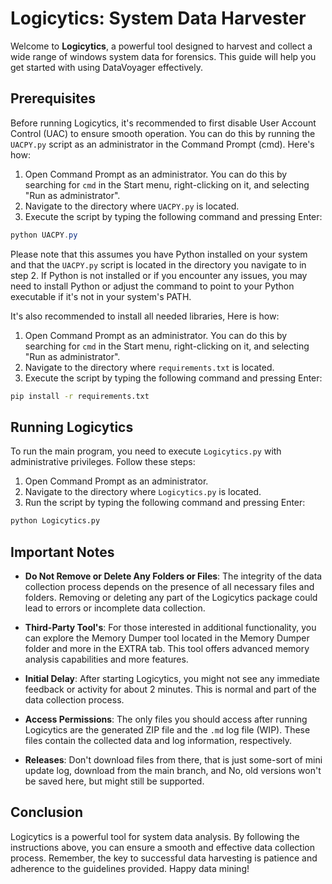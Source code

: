 # Logicytics: System Data Harvester

Welcome to **Logicytics**, a powerful tool designed to harvest and collect a wide range of windows system data for forensics. This guide will help you get started with using DataVoyager effectively.

## Prerequisites

Before running Logicytics, it's recommended to first disable User Account Control (UAC) to ensure smooth operation. You can do this by running the `UACPY.py` script as an administrator in the Command Prompt (cmd). Here's how:

1. Open Command Prompt as an administrator. You can do this by searching for `cmd` in the Start menu, right-clicking on it, and selecting "Run as administrator".
2. Navigate to the directory where `UACPY.py` is located.
3. Execute the script by typing the following command and pressing Enter:

```powershell
python UACPY.py
```

Please note that this assumes you have Python installed on your system and that the `UACPY.py` script is located in the directory you navigate to in step 2. If Python is not installed or if you encounter any issues, you may need to install Python or adjust the command to point to your Python executable if it's not in your system's PATH.

It's also recommended to install all needed libraries, Here is how:

1. Open Command Prompt as an administrator. You can do this by searching for `cmd` in the Start menu, right-clicking on it, and selecting "Run as administrator".
2. Navigate to the directory where `requirements.txt` is located.
3. Execute the script by typing the following command and pressing Enter:

```cmd
pip install -r requirements.txt
```

## Running Logicytics

To run the main program, you need to execute `Logicytics.py` with administrative privileges. Follow these steps:

1. Open Command Prompt as an administrator.
2. Navigate to the directory where `Logicytics.py` is located.
3. Run the script by typing the following command and pressing Enter:

```cmd
python Logicytics.py
```

## Important Notes

- **Do Not Remove or Delete Any Folders or Files**: The integrity of the data collection process depends on the presence of all necessary files and folders. Removing or deleting any part of the Logicytics package could lead to errors or incomplete data collection.

- **Third-Party Tool's**: For those interested in additional functionality, you can explore the Memory Dumper tool located in the Memory Dumper folder and more in the EXTRA tab. This tool offers advanced memory analysis capabilities and more features.

- **Initial Delay**: After starting Logicytics, you might not see any immediate feedback or activity for about 2 minutes. This is normal and part of the data collection process.

- **Access Permissions**: The only files you should access after running Logicytics are the generated ZIP file and the `.md` log file (WIP). These files contain the collected data and log information, respectively.

- **Releases**: Don't download files from there, that is just some-sort of mini update log, download from the main branch, and No, old versions won't be saved here, but might still be supported.

## Conclusion

Logicytics is a powerful tool for system data analysis. By following the instructions above, you can ensure a smooth and effective data collection process. Remember, the key to successful data harvesting is patience and adherence to the guidelines provided. Happy data mining!
